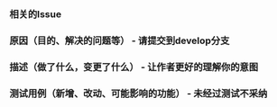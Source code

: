 ### 相关的Issue


### 原因（目的、解决的问题等） - 请提交到develop分支


### 描述（做了什么，变更了什么） - 让作者更好的理解你的意图


### 测试用例（新增、改动、可能影响的功能） - 未经过测试不采纳


